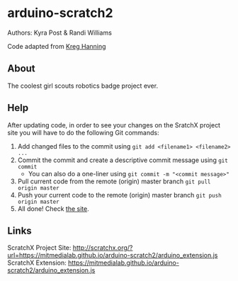 # arduino-scratch2

Authors: Kyra Post & Randi Williams

Code adapted from [Kreg Hanning](http://khanning.github.io/scratch-arduino-extension)

## About
The coolest girl scouts robotics badge project ever.

## Help
After updating code, in order to see your changes on the SratchX project site you will have to do the following Git commands:
1. Add changed files to the commit using ```git add <filename1> <filename2> ...```
2. Commit the commit and create a descriptive commit message using ```git commit```
    * You can also do a one-liner using ```git commit -m "<commit message>"```
3. Pull current code from the remote (origin) master branch ```git pull origin master```
4. Push your current code to the remote (origin) master branch ```git push origin master```
5. All done! Check [the site](http://scratchx.org/?url=https://mitmedialab.github.io/arduino-scratch2/arduino_extension.js).


## Links
ScratchX Project Site: http://scratchx.org/?url=https://mitmedialab.github.io/arduino-scratch2/arduino_extension.js
ScratchX Extension: https://mitmedialab.github.io/arduino-scratch2/arduino_extension.js


